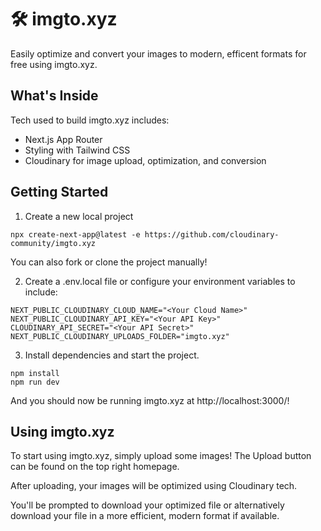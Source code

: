 # 🛠️ imgto.xyz

Easily optimize and convert your images to modern, efficent formats for free using imgto.xyz.

## What's Inside

Tech used to build imgto.xyz includes:

* Next.js App Router
* Styling with Tailwind CSS
* Cloudinary for image upload, optimization, and conversion

## Getting Started

1. Create a new local project

```
npx create-next-app@latest -e https://github.com/cloudinary-community/imgto.xyz
```

You can also fork or clone the project manually!

2. Create a .env.local file or configure your environment variables to include:

```
NEXT_PUBLIC_CLOUDINARY_CLOUD_NAME="<Your Cloud Name>"
NEXT_PUBLIC_CLOUDINARY_API_KEY="<Your API Key>"
CLOUDINARY_API_SECRET="<Your API Secret>"
NEXT_PUBLIC_CLOUDINARY_UPLOADS_FOLDER="imgto.xyz"
```

3. Install dependencies and start the project.

```
npm install
npm run dev
```

And you should now be running imgto.xyz at http://localhost:3000/!

## Using imgto.xyz

To start using imgto.xyz, simply upload some images! The Upload button can be found on the top right homepage.

After uploading, your images will be optimized using Cloudinary tech.

You'll be prompted to download your optimized file or alternatively download your file in a more efficient, modern format if available.
